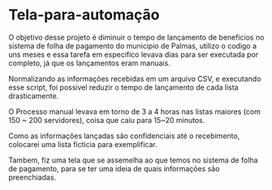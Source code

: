 # Tela-para-automação 

O objetivo desse projeto é diminuir o tempo de lançamento de beneficios no sistema de folha de pagamento do municipio de Palmas, utilizo o codigo a uns meses
e essa tarefa em especifico levava dias para ser executada por completo, já que os lançamentos eram manuais.

Normalizando as informações recebidas em um arquivo CSV, e executando esse script, foi possivel reduzir o tempo de lançamento de cada lista drasticamente.

O Processo manual levava em torno de 3 a 4 horas nas listas maiores (com 150 ~ 200 servidores), coisa que caiu para 15~20 minutos.

Como as informações lançadas são confidenciais até o recebimento, colocarei uma lista ficticia para exemplificar. 

Tambem, fiz uma tela que se assemelha ao que temos no sistema de folha de pagamento, para se ter uma ideia de quais informações são preenchiadas. 
